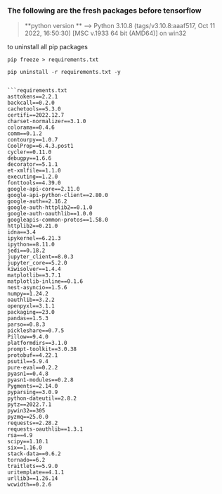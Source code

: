 
### The following are the fresh packages before tensorflow

> **python version ** --> Python 3.10.8 (tags/v3.10.8:aaaf517, Oct 11 2022, 16:50:30) [MSC v.1933 64 bit (AMD64)] on win32

to uninstall all pip packages
```shell
pip freeze > requirements.txt

pip uninstall -r requirements.txt -y
```

```

```requirements.txt
asttokens==2.2.1
backcall==0.2.0
cachetools==5.3.0
certifi==2022.12.7
charset-normalizer==3.1.0
colorama==0.4.6
comm==0.1.2
contourpy==1.0.7
CoolProp==6.4.3.post1
cycler==0.11.0
debugpy==1.6.6
decorator==5.1.1
et-xmlfile==1.1.0
executing==1.2.0
fonttools==4.39.0
google-api-core==2.11.0
google-api-python-client==2.80.0
google-auth==2.16.2
google-auth-httplib2==0.1.0
google-auth-oauthlib==1.0.0
googleapis-common-protos==1.58.0
httplib2==0.21.0
idna==3.4
ipykernel==6.21.3
ipython==8.11.0
jedi==0.18.2
jupyter_client==8.0.3
jupyter_core==5.2.0
kiwisolver==1.4.4
matplotlib==3.7.1
matplotlib-inline==0.1.6
nest-asyncio==1.5.6
numpy==1.24.2
oauthlib==3.2.2
openpyxl==3.1.1
packaging==23.0
pandas==1.5.3
parso==0.8.3
pickleshare==0.7.5
Pillow==9.4.0
platformdirs==3.1.0
prompt-toolkit==3.0.38
protobuf==4.22.1
psutil==5.9.4
pure-eval==0.2.2
pyasn1==0.4.8
pyasn1-modules==0.2.8
Pygments==2.14.0
pyparsing==3.0.9
python-dateutil==2.8.2
pytz==2022.7.1
pywin32==305
pyzmq==25.0.0
requests==2.28.2
requests-oauthlib==1.3.1
rsa==4.9
scipy==1.10.1
six==1.16.0
stack-data==0.6.2
tornado==6.2
traitlets==5.9.0
uritemplate==4.1.1
urllib3==1.26.14
wcwidth==0.2.6
```